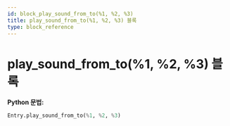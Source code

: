 ```yaml
---
id: block_play_sound_from_to(%1, %2, %3)
title: play_sound_from_to(%1, %2, %3) 블록
type: block_reference
---
```


# play_sound_from_to(%1, %2, %3) 블록

**Python 문법:**
```python
Entry.play_sound_from_to(%1, %2, %3)
```

